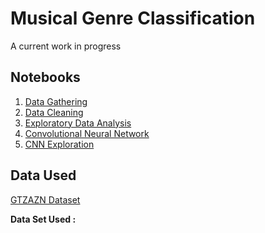 # Musical Genre Classification

A current work in progress

## Notebooks
1. [Data Gathering](https://github.com/lelandroberts97/Musical_Genre_Classification/blob/master/code/01_Data_Gathering.ipynb)
2. [Data Cleaning](https://github.com/lelandroberts97/Musical_Genre_Classification/blob/master/code/02_Data_Cleaning.ipynb)
3. [Exploratory Data Analysis](https://github.com/lelandroberts97/Musical_Genre_Classification/blob/master/code/03_EDA.ipynb)
4. [Convolutional Neural Network](https://github.com/lelandroberts97/Musical_Genre_Classification/blob/master/code/04_CNN.ipynb)
5. [CNN Exploration](https://github.com/lelandroberts97/Musical_Genre_Classification/blob/master/code/05_CNN_Exploration.ipynb)

## Data Used
[GTZAZN Dataset](https://www.kaggle.com/andradaolteanu/gtzan-dataset-music-genre-classification)



**Data Set Used :** 



